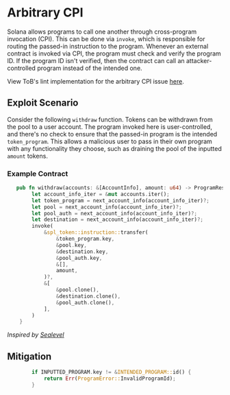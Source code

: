 # Arbitrary CPI

Solana allows programs to call one another through cross-program invocation (CPI). This can be done via `invoke`, which is responsible for routing the passed-in instruction to the program. Whenever an external contract is invoked via CPI, the program must check and verify the program ID. If the program ID isn't verified, then the contract can call an attacker-controlled program instead of the intended one.

View ToB's lint implementation for the arbitrary CPI issue [here](https://github.com/crytic/solana-lints/tree/master/lints/arbitrary_cpi).

## Exploit Scenario

Consider the following `withdraw` function. Tokens can be withdrawn from the pool to a user account. The program invoked here is user-controlled, and there's no check to ensure that the passed-in program is the intended `token_program`. This allows a malicious user to pass in their own program with any functionality they choose, such as draining the pool of the inputted `amount` tokens.

### Example Contract

```rust
   pub fn withdraw(accounts: &[AccountInfo], amount: u64) -> ProgramResult {
        let account_info_iter = &mut accounts.iter();
        let token_program = next_account_info(account_info_iter)?;
        let pool = next_account_info(account_info_iter)?;
        let pool_auth = next_account_info(account_info_iter)?;
        let destination = next_account_info(account_info_iter)?;
        invoke(
            &spl_token::instruction::transfer(
                &token_program.key,
                &pool.key,
                &destination.key,
                &pool_auth.key,
                &[],
                amount,
            )?,
            &[
                &pool.clone(),
                &destination.clone(),
                &pool_auth.clone(),
            ],
        )
    }
```

_Inspired by [Sealevel](https://github.com/coral-xyz/sealevel-attacks/)_

## Mitigation

```rust
        if INPUTTED_PROGRAM.key != &INTENDED_PROGRAM::id() {
            return Err(ProgramError::InvalidProgramId);
        }
```
